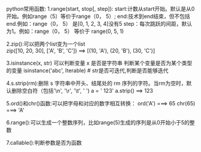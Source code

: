 python常用函数:
1.range(start, stop[, step]):
	start:计数从start开始。默认是从0开始。例如range（5）等价于range（0， 5）;
	end:技术到end结束，但不包括end.例如：range（0， 5） 是[0, 1, 2, 3, 4]没有5
	step：每次跳跃的间距，默认为1。例如：range（0， 5） 等价于 range(0, 5, 1)
	
2.zip():可以把两个list变为一个list	
	zip([10, 20, 30], ['A', 'B', 'C'])
	==> [(10, 'A'), (20, 'B'), (30, 'C')]
	
3.isinstance(x, str) 可以判断变量 x 是否是字符串
	判断某个变量是否为某个类型的变量
	isinstance('abc', Iterable) # str是否可迭代,判断是否能够迭代
	
4.s.strip(rm):删除 s 字符串中开头、结尾处的 rm 序列的字符。当rm为空时，默认删除空白符（包括'\n', '\r', '\t', ' ')
	a = '     123'
	a.strip() ==> 123
	
5.ord()和chr()函数:可以把字母和对应的数字相互转换：
	ord('A') ===> 65
	chr(65)  ===> 'A'
	
6.range():可以生成一个整数序列，比如range(5)生成的序列是从0开始小于5的整数
	
7.callable():判断参数是否为函数	
	
	
	
	
	
	
	
	
	
	
	
	
	
	
	
	
	
	
	
	
	
	
	
	
	
	
	
	
	
	
	
	
	
	
	
	
	
	
	
	
	
	
	
	
	
	
	
	
	
	
	
	
	
	
	
	
	
	
	
	
	
	
	
	
	
	
	
	
	
	
	
	
	
	
	
	
	
	
	
	
	
	
	
	
	
	
	
	
	
	
	
	
	
	
	
	
	
	
	
	
	
	
	
	
	
	
	
	
	
	
	
	
	
	
	